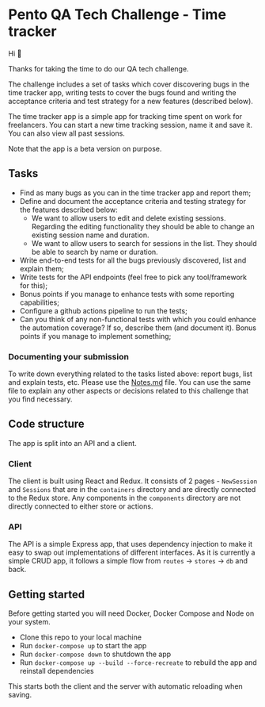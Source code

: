 # Pento QA Tech Challenge - Time tracker

Hi 👋

Thanks for taking the time to do our QA tech challenge.

The challenge includes a set of tasks which cover discovering bugs in the time tracker app, writing tests to cover the bugs found and writing the acceptance criteria and test strategy for a new features (described below).

The time tracker app is a simple app for tracking time spent on work for freelancers. You can start a new time tracking session, name it and save it.
You can also view all past sessions.

Note that the app is a beta version on purpose.

## Tasks

- Find as many bugs as you can in the time tracker app and report them;
- Define and document the acceptance criteria and testing strategy for the features described below:
  - We want to allow users to edit and delete existing sessions. Regarding the editing functionality they should be able to change an existing session name and duration.
  - We want to allow users to search for sessions in the list. They should be able to search by name or duration.
- Write end-to-end tests for all the bugs previously discovered, list and explain them;
- Write tests for the API endpoints (feel free to pick any tool/framework for this);
- Bonus points if you manage to enhance tests with some reporting capabilities;
- Configure a github actions pipeline to run the tests;
- Can you think of any non-functional tests with which you could enhance the automation coverage? If so, describe them (and document it). Bonus points if you manage to implement something;

### Documenting your submission

To write down everything related to the tasks listed above: report bugs, list and explain tests, etc. Please use the [Notes.md](./Notes.md) file.
You can use the same file to explain any other aspects or decisions related to this challenge that you find necessary.

## Code structure

The app is split into an API and a client.

### Client

The client is built using React and Redux. It consists of 2 pages - `NewSession` and `Sessions` that are in the `containers` directory and are directly connected to the Redux store. Any components in the `components` directory are not directly connected to either store or actions.

### API

The API is a simple Express app, that uses dependency injection to make it easy to swap out implementations of different interfaces. As it is currently a simple CRUD app, it follows a simple flow from `routes` -> `stores` -> `db` and back.

## Getting started

Before getting started you will need Docker, Docker Compose and Node on your system.

- Clone this repo to your local machine
- Run `docker-compose up` to start the app
- Run `docker-compose down` to shutdown the app
- Run `docker-compose up --build --force-recreate` to rebuild the app and reinstall dependencies

This starts both the client and the server with automatic reloading when saving.
